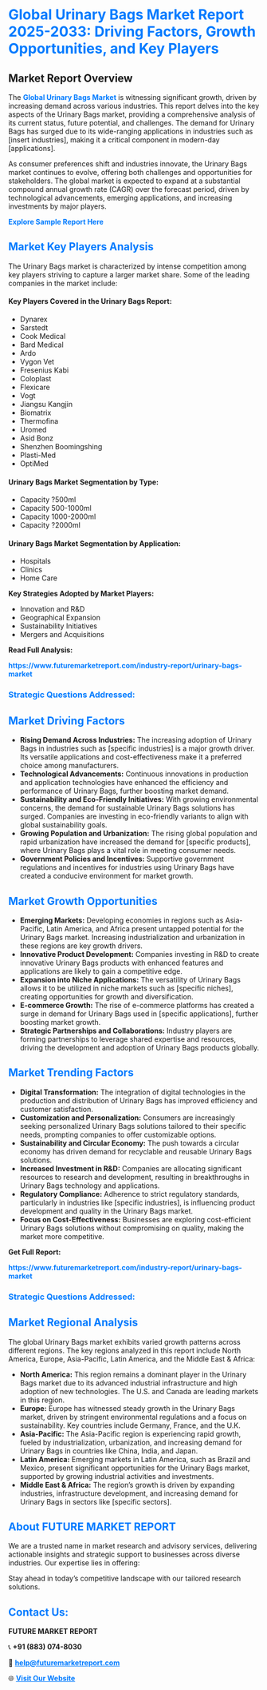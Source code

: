 <h1 style="color: #007BFF;">Global Urinary Bags Market Report 2025-2033: Driving Factors, Growth Opportunities, and Key Players</h1>

<section id="overview">
<h2>Market Report Overview</h2>
<p>The <a href="https://www.futuremarketreport.com/industry-report/urinary-bags-market" style="color: #007BFF; text-decoration: none;"><strong>Global Urinary Bags Market</strong></a> is witnessing significant growth, driven by increasing demand across various industries. This report delves into the key aspects of the Urinary Bags market, providing a comprehensive analysis of its current status, future potential, and challenges. The demand for Urinary Bags has surged due to its wide-ranging applications in industries such as [insert industries], making it a critical component in modern-day [applications].</p>
<p>As consumer preferences shift and industries innovate, the Urinary Bags market continues to evolve, offering both challenges and opportunities for stakeholders. The global market is expected to expand at a substantial compound annual growth rate (CAGR) over the forecast period, driven by technological advancements, emerging applications, and increasing investments by major players.</p>
</section>

<section id="overview">
<p><a href="https://www.futuremarketreport.com/request-sample/reportId=90463" style="color: #007BFF; text-decoration: none;"><strong>Explore Sample Report Here</strong></a></p>
</section>

<section id="key-players">
<h2 style="color: #007BFF;">Market Key Players Analysis</h2>
<p>The Urinary Bags market is characterized by intense competition among key players striving to capture a larger market share. Some of the leading companies in the market include:</p>
<h4>Key Players Covered in the Urinary Bags Report:</h4>
<ul><li>Dynarex</li><li>Sarstedt</li><li>Cook Medical</li><li>Bard Medical</li><li>Ardo</li><li>Vygon Vet</li><li>Fresenius Kabi</li><li>Coloplast</li><li>Flexicare</li><li>Vogt</li><li>Jiangsu Kangjin</li><li>Biomatrix</li><li>Thermofina</li><li>Uromed</li><li>Asid Bonz</li><li>Shenzhen Boomingshing</li><li>Plasti-Med</li><li>OptiMed</li></ul>
<h4>Urinary Bags Market Segmentation by Type:</h4>
<ul><li>Capacity ?500ml</li><li>Capacity 500-1000ml</li><li>Capacity 1000-2000ml</li><li>Capacity ?2000ml</li></ul>

<h4>Urinary Bags Market Segmentation by Application:</h4>
<ul><li>Hospitals</li><li>Clinics</li><li>Home Care</li></ul>
<p><strong>Key Strategies Adopted by Market Players:</strong></p>
<ul>
<li>Innovation and R&D</li>
<li>Geographical Expansion</li>
<li>Sustainability Initiatives</li>
<li>Mergers and Acquisitions</li>
</ul>
</section>

<section>
<p><strong>Read Full Analysis: </strong></p><a href="https://www.futuremarketreport.com/industry-report/urinary-bags-market" style="color: #007BFF; text-decoration: none;"><strong>https://www.futuremarketreport.com/industry-report/urinary-bags-market</strong></a>
<h3 style="color: #007BFF;">Strategic Questions Addressed:</h3>
</section>

<section id="driving-factors">
<h2 style="color: #007BFF;">Market Driving Factors</h2>
<ul>
<li><strong>Rising Demand Across Industries:</strong> The increasing adoption of Urinary Bags in industries such as [specific industries] is a major growth driver. Its versatile applications and cost-effectiveness make it a preferred choice among manufacturers.</li>
<li><strong>Technological Advancements:</strong> Continuous innovations in production and application technologies have enhanced the efficiency and performance of Urinary Bags, further boosting market demand.</li>
<li><strong>Sustainability and Eco-Friendly Initiatives:</strong> With growing environmental concerns, the demand for sustainable Urinary Bags solutions has surged. Companies are investing in eco-friendly variants to align with global sustainability goals.</li>
<li><strong>Growing Population and Urbanization:</strong> The rising global population and rapid urbanization have increased the demand for [specific products], where Urinary Bags plays a vital role in meeting consumer needs.</li>
<li><strong>Government Policies and Incentives:</strong> Supportive government regulations and incentives for industries using Urinary Bags have created a conducive environment for market growth.</li>
</ul>
</section>

<section id="growth-opportunities">
<h2 style="color: #007BFF;">Market Growth Opportunities</h2>
<ul>
<li><strong>Emerging Markets:</strong> Developing economies in regions such as Asia-Pacific, Latin America, and Africa present untapped potential for the Urinary Bags market. Increasing industrialization and urbanization in these regions are key growth drivers.</li>
<li><strong>Innovative Product Development:</strong> Companies investing in R&D to create innovative Urinary Bags products with enhanced features and applications are likely to gain a competitive edge.</li>
<li><strong>Expansion into Niche Applications:</strong> The versatility of Urinary Bags allows it to be utilized in niche markets such as [specific niches], creating opportunities for growth and diversification.</li>
<li><strong>E-commerce Growth:</strong> The rise of e-commerce platforms has created a surge in demand for Urinary Bags used in [specific applications], further boosting market growth.</li>
<li><strong>Strategic Partnerships and Collaborations:</strong> Industry players are forming partnerships to leverage shared expertise and resources, driving the development and adoption of Urinary Bags products globally.</li>
</ul>
</section>

<section id="trending-factors">
<h2 style="color: #007BFF;">Market Trending Factors</h2>
<ul>
<li><strong>Digital Transformation:</strong> The integration of digital technologies in the production and distribution of Urinary Bags has improved efficiency and customer satisfaction.</li>
<li><strong>Customization and Personalization:</strong> Consumers are increasingly seeking personalized Urinary Bags solutions tailored to their specific needs, prompting companies to offer customizable options.</li>
<li><strong>Sustainability and Circular Economy:</strong> The push towards a circular economy has driven demand for recyclable and reusable Urinary Bags solutions.</li>
<li><strong>Increased Investment in R&D:</strong> Companies are allocating significant resources to research and development, resulting in breakthroughs in Urinary Bags technology and applications.</li>
<li><strong>Regulatory Compliance:</strong> Adherence to strict regulatory standards, particularly in industries like [specific industries], is influencing product development and quality in the Urinary Bags market.</li>
<li><strong>Focus on Cost-Effectiveness:</strong> Businesses are exploring cost-efficient Urinary Bags solutions without compromising on quality, making the market more competitive.</li>
</ul>
</section>

<section>
<p><strong>Get Full Report: </strong></p><a href="https://www.futuremarketreport.com/industry-report/urinary-bags-market" style="color: #007BFF; text-decoration: none;"><strong>https://www.futuremarketreport.com/industry-report/urinary-bags-market</strong></a>
<h3 style="color: #007BFF;">Strategic Questions Addressed:</h3>
</section>


<section id="regional-analysis">
<h2 style="color: #007BFF;">Market Regional Analysis</h2>
<p>The global Urinary Bags market exhibits varied growth patterns across different regions. The key regions analyzed in this report include North America, Europe, Asia-Pacific, Latin America, and the Middle East & Africa:</p>
<ul>
<li><strong>North America:</strong> This region remains a dominant player in the Urinary Bags market due to its advanced industrial infrastructure and high adoption of new technologies. The U.S. and Canada are leading markets in this region.</li>
<li><strong>Europe:</strong> Europe has witnessed steady growth in the Urinary Bags market, driven by stringent environmental regulations and a focus on sustainability. Key countries include Germany, France, and the U.K.</li>
<li><strong>Asia-Pacific:</strong> The Asia-Pacific region is experiencing rapid growth, fueled by industrialization, urbanization, and increasing demand for Urinary Bags in countries like China, India, and Japan.</li>
<li><strong>Latin America:</strong> Emerging markets in Latin America, such as Brazil and Mexico, present significant opportunities for the Urinary Bags market, supported by growing industrial activities and investments.</li>
<li><strong>Middle East & Africa:</strong> The region’s growth is driven by expanding industries, infrastructure development, and increasing demand for Urinary Bags in sectors like [specific sectors].</li>
</ul>
</section>

<footer>
<h2 style="color: #007BFF;">About FUTURE MARKET REPORT</h2>
<p>We are a trusted name in market research and advisory services, delivering actionable insights and strategic support to businesses across diverse industries. Our expertise lies in offering:</p>

<p>Stay ahead in today’s competitive landscape with our tailored research solutions.</p>

<h2 style="color: #007BFF;">Contact Us:</h2>
<p><strong>FUTURE MARKET REPORT</strong></p>
<p>📞 <strong>+91 (883) 074-8030</strong></p>
<p>📧 <strong><a href="mailto:help@futuremarketreport.com" style="color: #007BFF;">help@futuremarketreport.com</a></strong></p>
<p>🌐 <strong><a href="https://www.futuremarketreport.com/" style="color: #007BFF;">Visit Our Website</a></strong></p>
</footer>